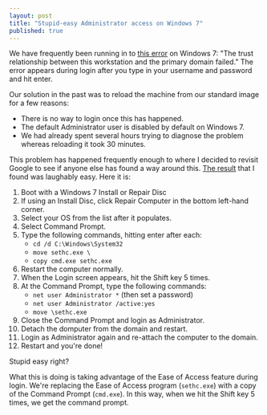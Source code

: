 ```yaml
---
layout: post
title: "Stupid-easy Administrator access on Windows 7"
published: true
---
```


We have frequently been running in to [this error][kb] on Windows 7: "The trust relationship between this workstation and the primary domain failed." The error appears during login after you type in your username and password and hit enter.

Our solution in the past was to reload the machine from our standard image for a few reasons:

- There is no way to login once this has happened.
- The default Administrator user is disabled by default on Windows 7.
- We had already spent several hours trying to diagnose the problem whereas reloading it took 30 minutes.

This problem has happened frequently enough to where I decided to revisit Google to see if anyone else has found a way around this. [The result][fix] that I found was laughably easy. Here it is:

1. Boot with a Windows 7 Install or Repair Disc
1. If using an Install Disc, click Repair Computer in the bottom left-hand corner.
1. Select your OS from the list after it populates.
1. Select Command Prompt.
1. Type the following commands, hitting enter after each:
    - `cd /d C:\Windows\System32`
    - `move sethc.exe \`
    - `copy cmd.exe sethc.exe`
1. Restart the computer normally.
1. When the Login screen appears, hit the Shift key 5 times.
1. At the Command Prompt, type the following commands:
    - `net user Administrator *` (then set a password)
    - `net user Administrator /active:yes`
    - `move \sethc.exe`
1. Close the Command Prompt and login as Administrator.
1. Detach the domputer from the domain and restart.
1. Login as Administrator again and re-attach the computer to the domain.
1. Restart and you're done!

Stupid easy right?

What this is doing is taking advantage of the Ease of Access feature during login. We're replacing the Ease of Access program (`sethc.exe`) with a copy of the Command Prompt (`cmd.exe`). In this way, when we hit the Shift key 5 times, we get the command prompt.

  [kb]:  http://support.microsoft.com/kb/976494
  [fix]: http://answers.microsoft.com/en-us/windows/forum/windows_7-security/how-to-accescreate-my-administrator-account/44531fd2-ca7f-41b7-8d9b-3ba4b37a895f

